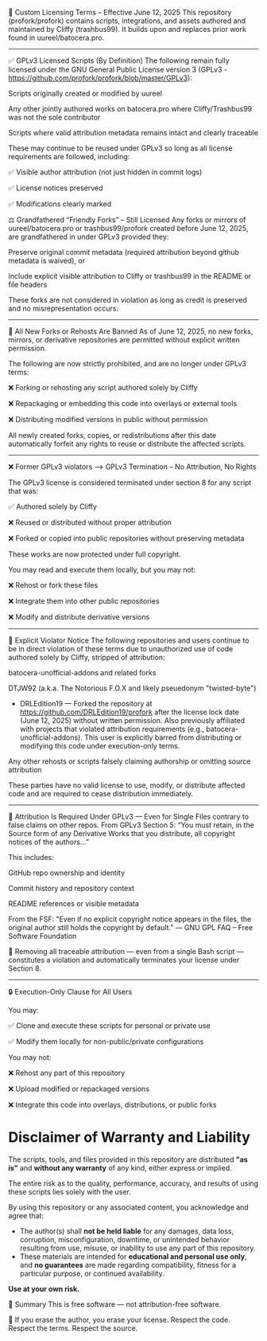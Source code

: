 📜 Custom Licensing Terms – Effective June 12, 2025
This repository (profork/profork) contains scripts, integrations, and assets authored and maintained by Cliffy (trashbus99). It builds upon and replaces prior work found in uureel/batocera.pro.
_______

✅ GPLv3 Licensed Scripts (By Definition)
The following remain fully licensed under the GNU General Public License version 3 (GPLv3 - https://github.com/profork/profork/blob/master/GPLv3):

Scripts originally created or modified by uureel

Any other jointly authored works on batocera.pro where Cliffy/Trashbus99 was not the sole contributor

Scripts where valid attribution metadata remains intact and clearly traceable

These may continue to be reused under GPLv3 so long as all license requirements are followed, including:

✅ Visible author attribution (not just hidden in commit logs)

✅ License notices preserved

✅ Modifications clearly marked

⚖️ Grandfathered “Friendly Forks” – Still Licensed
Any forks or mirrors of uureel/batocera.pro or trashbus99/profork created before June 12, 2025, are grandfathered in under GPLv3 provided they:

Preserve original commit metadata (required attribution beyond github metadata is waived), or

Include explicit visible attribution to Cliffy or trashbus99 in the README or file headers

These forks are not considered in violation as long as credit is preserved and no misrepresentation occurs.


_______


🚫 All New Forks or Rehosts Are Banned
As of June 12, 2025, no new forks, mirrors, or derivative repositories are permitted without explicit written permission.

The following are now strictly prohibited, and are no longer under GPLv3 terms:

❌ Forking or rehosting any script authored solely by Cliffy

❌ Repackaging or embedding this code into overlays or external tools

❌ Distributing modified versions in public without permission

All newly created forks, copies, or redistributions after this date automatically forfeit any rights to reuse or distribute the affected scripts.

_________



❌  Former GPLv3 violators --> GPLv3 Termination – No Attribution, No Rights

The GPLv3 license is considered terminated under section 8 for any script that was:

✅ Authored solely by Cliffy

❌ Reused or distributed without proper attribution

❌ Forked or copied into public repositories without preserving metadata

These works are now protected under full copyright.

You may read and execute them locally, but you may not:

❌ Rehost or fork these files

❌ Integrate them into other public repositories

❌ Modify and distribute derivative versions

_____________
🛑 Explicit Violator Notice
The following repositories and users continue to be in direct violation of these terms due to unauthorized use of code authored solely by Cliffy, stripped of attribution:

batocera-unofficial-addons and related forks

DTJW92 (a.k.a. The Notorious F.O.X and likely pseuedonym "twisted-byte")

- DRLEdition19  — Forked the repository at https://github.com/DRLEdition19/profork after the license lock date (June 12, 2025) without written permission. Also previously affiliated with projects that violated attribution requirements (e.g., batocera-unofficial-addons). This user is explicitly barred from distributing or modifying this code under execution-only terms.

Any other rehosts or scripts falsely claiming authorship or omitting source attribution

These parties have no valid license to use, modify, or distribute affected code and are required to cease distribution immediately.

_______
📢 Attribution Is Required Under GPLv3 — Even for Single Files contrary to false claims on other repos.
From GPLv3 Section 5:
“You must retain, in the Source form of any Derivative Works that you distribute, all copyright notices of the authors…”

This includes:

GitHub repo ownership and identity

Commit history and repository context

README references or visible metadata

From the FSF:
"Even if no explicit copyright notice appears in the files, the original author still holds the copyright by default."
— GNU GPL FAQ – Free Software Foundation


🚫 Removing all traceable attribution — even from a single Bash script — constitutes a violation and automatically terminates your license under Section 8.

________

🔒 Execution-Only Clause for All Users

You may:

✅ Clone and execute these scripts for personal or private use

✅ Modify them locally for non-public/private configurations

You may not:

❌ Rehost any part of this repository

❌ Upload modified or repackaged versions

❌ Integrate this code into overlays, distributions, or public forks



# Disclaimer of Warranty and Liability

The scripts, tools, and files provided in this repository are distributed **"as is"** and **without any warranty** of any kind, either express or implied.

The entire risk as to the quality, performance, accuracy, and results of using these scripts lies solely with the user.

By using this repository or any associated content, you acknowledge and agree that:

- The author(s) shall **not be held liable** for any damages, data loss, corruption, misconfiguration, downtime, or unintended behavior resulting from use, misuse, or inability to use any part of this repository.
- These materials are intended for **educational and personal use only**, and **no guarantees** are made regarding compatibility, fitness for a particular purpose, or continued availability.



**Use at your own risk.**

🧠 Summary
This is free software — not attribution-free software.

🚫 If you erase the author, you erase your license.
Respect the code. Respect the terms. Respect the source.
